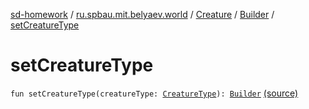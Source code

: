 [sd-homework](../../../index.md) / [ru.spbau.mit.belyaev.world](../../index.md) / [Creature](../index.md) / [Builder](index.md) / [setCreatureType](.)

# setCreatureType

`fun setCreatureType(creatureType: `[`CreatureType`](../../-creature-type/index.md)`): `[`Builder`](index.md) [(source)](https://github.com/StasBel/sd-homework/blob/Roguelike/src/main/kotlin/ru/spbau/mit/belyaev/world/Creature.kt#L78)